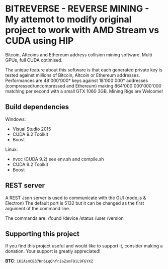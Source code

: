 # BITREVERSE - REVERSE MINING - My attemot to modify original project to work with AMD Stream vs CUDA using HIP
Bitcoin, Altcoins and Ethereum address collision mining software.
Multi GPUs, full CUDA optimised.

The unique feature about this software is that each generated private key is tested against millions of Bitcoin, Altcoin or Ethereum addresses. Performances are 48'000'000* keys against 18'000'000* addresses (compressed/uncompressed and Ethereum) making 864'000'000'000'000 matching per second with a small GTX 1060 3GB. Mining Rigs are Welcome!



## Build dependencies

Windows:
  - Visual Studio 2015
  - CUDA 9.2 Toolkit
  - Boost

Linux:
  - nvcc (CUDA 9.2) see env.sh and compile.sh
  - CUDA 9.2 Toolkit
  - Boost

## REST server

A REST Json server is used to communicate with the GUI (node.js & Electron) The default port is 5132 but it can be changed as the first argument of the command line.

The commands are:
			/found
			/device
			/status
			/user
      /version

## Supporting this project

If you find this project useful and would like to support it, consider making a donation. Your support is greatly appreciated!

**BTC**: `1KiAsmCB37Kn6LqQhfriaZsmFDiL9FGYXZ`
